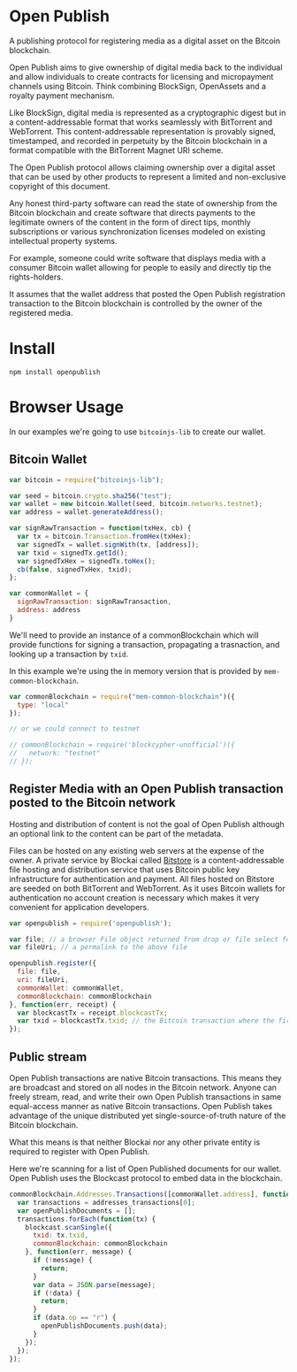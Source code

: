# Open Publish

A publishing protocol for registering media as a digital asset on the Bitcoin blockchain.

Open Publish aims to give ownership of digital media back to the individual and allow individuals to create contracts for licensing and micropayment channels using Bitcoin. Think combining BlockSign, OpenAssets and a royalty payment mechanism.

Like BlockSign, digital media is represented as a cryptographic digest but in a content-addressable format that works seamlessly with BitTorrent and WebTorrent. This content-addressable representation is provably signed, timestamped, and recorded in perpetuity by the Bitcoin blockchain in a format compatible with the BitTorrent Magnet URI scheme.

The Open Publish protocol allows claiming ownership over a digital asset that can be used by other products to represent a limited and non-exclusive copyright of this document.

Any honest third-party software can read the state of ownership from the Bitcoin blockchain and create software that directs payments to the legitimate owners of the content in the form of direct tips, monthly subscriptions or various synchronization licenses modeled on existing intellectual property systems.

For example, someone could write software that displays media with a consumer Bitcoin wallet allowing for people to easily and directly tip the rights-holders.

It assumes that the wallet address that posted the Open Publish registration transaction to the Bitcoin blockchain is controlled by the owner of the registered media.

# Install

`npm install openpublish`

# Browser Usage

In our examples we're going to use ```bitcoinjs-lib``` to create our wallet.

## Bitcoin Wallet

```javascript
var bitcoin = require("bitcoinjs-lib");

var seed = bitcoin.crypto.sha256("test");
var wallet = new bitcoin.Wallet(seed, bitcoin.networks.testnet);
var address = wallet.generateAddress();

var signRawTransaction = function(txHex, cb) {
  var tx = bitcoin.Transaction.fromHex(txHex);
  var signedTx = wallet.signWith(tx, [address]);
  var txid = signedTx.getId();
  var signedTxHex = signedTx.toHex();
  cb(false, signedTxHex, txid);
};

var commonWallet = {
  signRawTransaction: signRawTransaction,
  address: address
}
```

We'll need to provide an instance of a commonBlockchain which will provide functions for signing a transaction, propagating a trasnaction, and looking up a transaction by ```txid```.

In this example we're using the in memory version that is provided by ```mem-common-blockchain```.


```javascript
var commonBlockchain = require("mem-common-blockchain")({
  type: "local"
});

// or we could connect to testnet

// commonBlockchain = require('blockcypher-unofficial')({
//   network: "testnet"
// });
```

## Register Media with an Open Publish transaction posted to the Bitcoin network

Hosting and distribution of content is not the goal of Open Publish although an optional link to the content can be part of the metadata.

Files can be hosted on any existing web servers at the expense of the owner. A private service by Blockai called [Bitstore](https://github.com/blockai/bitstore-client) is a content-addressable file hosting and distribution service that uses Bitcoin public key infrastructure for authentication and payment. All files hosted on Bitstore are seeded on both BitTorrent and WebTorrent. As it uses Bitcoin wallets for authentication no account creation is necessary which makes it very convenient for application developers.

```javascript
var openpublish = require('openpublish');

var file; // a browser File object returned from drop or file select form
var fileUri; // a permalink to the above file

openpublish.register({
  file: file,
  uri: fileUri,
  commonWallet: commonWallet,
  commonBlockchain: commonBlockchain
}, function(err, receipt) {
  var blockcastTx = receipt.blockcastTx;
  var txid = blockcastTx.txid; // the Bitcoin transaction where the first payload of the the data is embedded
});
```

## Public stream

Open Publish transactions are native Bitcoin transactions. This means they are broadcast and stored on all nodes in the Bitcoin network. Anyone can freely stream, read, and write their own Open Publish transactions in same equal-access manner as native Bitcoin transactions. Open Publish takes advantage of the unique distributed yet single-source-of-truth nature of the Bitcoin blockchain.

What this means is that neither Blockai nor any other private entity is required to register with Open Publish.

Here we're scanning for a list of Open Published documents for our wallet. Open Publish uses the Blockcast protocol to embed data in the blockchain.

```javascript
commonBlockchain.Addresses.Transactions([commonWallet.address], function(err, addresses_transactions) {
  var transactions = addresses_transactions[0];
  var openPublishDocuments = [];
  transactions.forEach(function(tx) {
    blockcast.scanSingle({
      txid: tx.txid,
      commonBlockchain: commonBlockchain
    }, function(err, message) {
      if (!message) {
        return;
      }
      var data = JSON.parse(message);
      if (!data) {
        return;
      }
      if (data.op == "r") {
        openPublishDocuments.push(data);
      }
    });
  });
});
```
